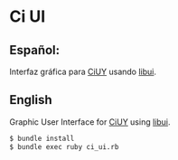 # Ci UI

## Español:

Interfaz gráfica para [CiUY](https://github.com/picandocodigo/ci_uy) usando [libui](https://github.com/kojix2/libui).

## English

Graphic User Interface for [CiUY](https://github.com/picandocodigo/ci_uy) using [libui](https://github.com/kojix2/libui).

```bash
$ bundle install
$ bundle exec ruby ci_ui.rb
```
